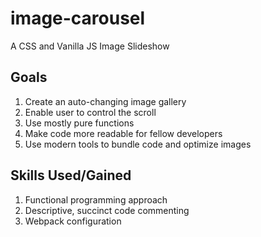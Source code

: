 # image-carousel
A CSS and Vanilla JS Image Slideshow

## Goals
1. Create an auto-changing image gallery
2. Enable user to control the scroll
3. Use mostly pure functions
4. Make code more readable for fellow developers
5. Use modern tools to bundle code and optimize images

## Skills Used/Gained
1. Functional programming approach
2. Descriptive, succinct code commenting
3. Webpack configuration
